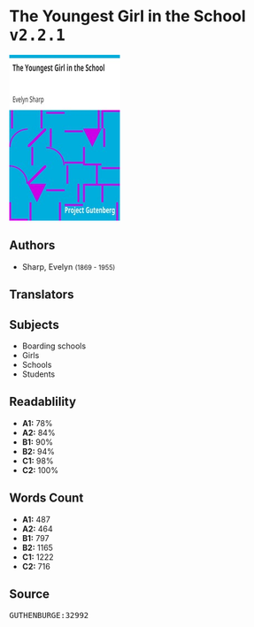 # The Youngest Girl in the School <kbd>v2.2.1</kbd>

![](./cover.medium.jpg "")

## Authors


 - Sharp, Evelyn <small>(1869 - 1955)</small>

## Translators



## Subjects


 - Boarding schools
 - Girls
 - Schools
 - Students

## Readablility


 - **A1:** 78%
 - **A2:** 84%
 - **B1:** 90%
 - **B2:** 94%
 - **C1:** 98%
 - **C2:** 100%

## Words Count


 - **A1:** 487
 - **A2:** 464
 - **B1:** 797
 - **B2:** 1165
 - **C1:** 1222
 - **C2:** 716

## Source


<kbd>GUTHENBURGE:32992</kbd>
